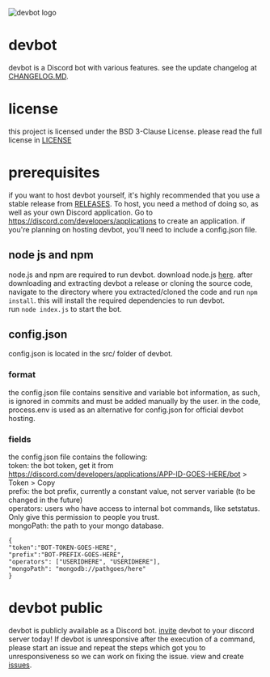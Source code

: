 ![devbot logo](https://user-images.githubusercontent.com/17016045/117669802-4b723d00-b175-11eb-9661-a6eb2f4e6e7d.png)
# devbot 
devbot is a Discord bot with various features. see the update changelog at [CHANGELOG.MD](https://github.com/alacriware/devbot/blob/canary/CHANGELOG.md).
# license
this project is licensed under the BSD 3-Clause License. please read the full license in [LICENSE](https://github.com/alacriware/devbot/blob/canary/LICENSE)
# prerequisites
if you want to host devbot yourself, it's highly recommended that you use a stable release from [RELEASES](https://github.com/windingtheropes/devbot/releases). To host, you need a method of doing so, as well as your own Discord application. Go to https://discord.com/developers/applications to create an application. if you're planning on hosting devbot, you'll need to include a config.json file.
## node js and npm
node.js and npm are required to run devbot. download node.js [here](https://nodejs.org/en/).
after downloading and extracting devbot a release or cloning the source code, navigate to the directory where you extracted/cloned the code and run `npm install`. this will install the required dependencies to run devbot.\
run `node index.js` to start the bot.
## config.json
config.json is located in the src/ folder of devbot.
### format
the config.json file contains sensitive and variable bot information, as such, is ignored in commits and must be added manually by the user. in the code, process.env is used as an alternative for config.json for official devbot hosting.
### fields
the config.json file contains the following:\
token: the bot token, get it from https://discord.com/developers/applications/APP-ID-GOES-HERE/bot > Token > Copy\
prefix: the bot prefix, currently a constant value, not server variable (to be changed in the future)\
operators: users who have access to internal bot commands, like setstatus. Only give this permission to people you trust.\
mongoPath: the path to your mongo database.
```
{
"token":"BOT-TOKEN-GOES-HERE",
"prefix":"BOT-PREFIX-GOES-HERE",
"operators": ["USERIDHERE", "USERIDHERE"],
"mongoPath": "mongodb://pathgoes/here"
}
```
# devbot public
devbot is publicly available as a Discord bot. [invite](https://discord.com/api/oauth2/authorize?client_id=732280990323441704&permissions=8&scope=bot) devbot to your discord server today!
If devbot is unresponsive after the execution of a command, please start an issue and repeat the steps which got you to unresponsiveness so we can work on fixing the issue. view and create [issues](https://github.com/windingtheropes/devbot/issues).
